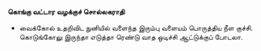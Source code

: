 **கொங்கு வட்டார வழக்குச் சொல்லகராதி**
- வைக்கோல் உதறிவிட நுனியில் வளைந்த இரும்பு வளையம் பொருத்திய நீள குச்சி. கொடுங்கோலு இருந்தா எடுத்தா ரெண்டு வாத ஒடிச்சி ஆட்டுக்குப் போடலா.

